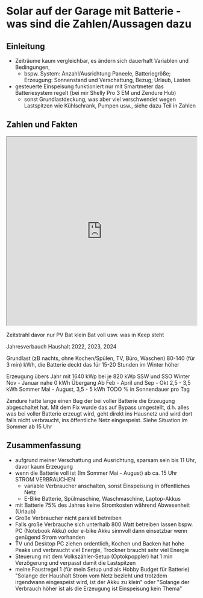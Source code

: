 # Solar auf der Garage mit Batterie - was sind die Zahlen/Aussagen dazu

## Einleitung

- Zeiträume kaum vergleichbar, es ändern sich dauerhaft Variablen und Bedingungen, 
    - bspw. System: Anzahl/Ausrichtung Paneele, Batteriegröße; Erzeugung: Sonnenstand und Verschattung, Bezug; Urlaub, Lasten
- gesteuerte Einspeisung funktioniert nur mit Smartmeter das Batteriesystem regelt (bei mir Shelly Pro 3 EM und Zendure Hub)
    - sonst Grundlastdeckung, was aber viel verschwendet wegen Lastspitzen wie Kühlschrank, Pumpen usw., siehe dazu Teil in Zahlen 

## Zahlen und Fakten

<div style="text-align: center"><iframe width="100%" height="500" src="https://docs.google.com/spreadsheets/d/e/2PACX-1vS-z5dD4E9KlhfY2olzrEX0vFCz-tpt3txlGv_PSdX61e7uvdKEYowRO_AByZfbT4_DFFLDh1CJMndW/pubhtml?widget=true&amp;headers=false"></iframe></div>

Zeitstrahl
davor
nur PV
Bat klein
Bat voll usw. was in Keep steht

Jahresverbauch Haushalt 2022, 2023, 2024



Grundlast (zB nachts, ohne Kochen/Spülen, TV, Büro, Waschen)
80-140 (für 3 min) kWh, die Batterie deckt das für 15-20 Stunden
im Winter höher

Erzeugung übers Jahr mit 1640 kWp bei je 820 kWp SSW und SSO
Winter Nov - Januar nahe 0 kWh
Übergang Ab Feb - April und Sep - Okt 2,5 - 3,5 kWh 
Sommer Mai - August, 3,5 - 5 kWh
TODO % in Sonnendauer pro Tag

Zendure hatte lange einen Bug der bei voller Batterie die Erzeugung abgeschaltet hat. Mit dem Fix wurde das auf Bypass umgestellt, d.h. alles was bei voller Batterie erzeugt wird, geht direkt ins Hausnetz und wird dort falls nicht verbraucht, ins öffentliche Netz eingespeist. Siehe Situation im Sommer ab 15 Uhr

## Zusammenfassung
- aufgrund meiner Verschattung und Ausrichtung, sparsam sein bis 11 Uhr, davor kaum Erzeugung
- wenn die Batterie voll ist (Im Sommer Mai - August) ab ca. 15 Uhr STROM VERBRAUCHEN
    - variable Verbraucher anschalten, sonst Einspeisung in öffentliches Netz
    - E-Bike Batterie, Spülmaschine, Waschmaschine, Laptop-Akkus
- mit Batterie 75% des Jahres keine Stromkosten während Abwesenheit (Urlaub)
- Große Verbraucher nicht paralell betreiben
- Falls große Verbrauche sich unterhalb 800 Watt betreiben lassen bspw. PC (Notebook Akku) oder e-bike Akku sinnvoll dann einsetzbar wenn genügend Strom vorhanden 
- TV und Desktop PC ziehen ordentlich, Kochen und Backen hat hohe Peaks und verbraucht viel Energie, Trockner braucht sehr viel Energie
- Steuerung mit dem Volkszähler-Setup (Optokpoppler) hat 1 min Verzögerung und verpasst damit die Lastspitzen
- meine Faustregel 1 (für mein Setup und als Hobby Budget für Batterie) "Solange der Haushalt Strom vom Netz bezieht und trotzdem irgendwann eingespeist wird, ist der Akku zu klein" oder "Solange der Verbrauch höher ist als die Erzeugung ist Einspeisung kein Thema"
